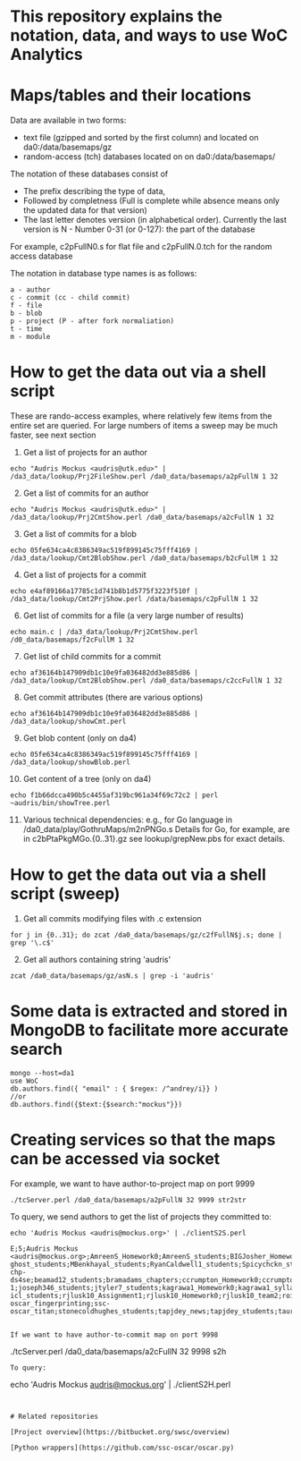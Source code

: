 # This repository explains the notation, data, and ways to use WoC Analytics

# Maps/tables and their locations 

Data are available in two forms:

   - text file (gzipped and sorted by the first column) and located on da0:/data/basemaps/gz 
   - random-access (tch) databases located on on da0:/data/basemaps/


The notation of these databases consist of

   - The prefix describing the type of data,
   - Followed by completness (Full is complete while absence means only the updated data for that version)
   - The last letter denotes version (in alphabetical
    order). Currently the last version is N
	- Number  0-31 (or 0-127): the part of the database

For example, c2pFullN0.s for flat file and c2pFullN.0.tch for the
random access database

The notation in database type names is as follows:
```
a - author
c - commit (cc - child commit)
f - file
b - blob
p - project (P - after fork normaliation)
t - time 
m - module
```

# How to get the data out via a shell script
These are rando-access examples, where relatively few items from the entire set are queried. For large numbers of items a sweep may be much faster, see next section

1. Get a list of projects for an author
```
echo "Audris Mockus <audris@utk.edu>" | /da3_data/lookup/Prj2FileShow.perl /da0_data/basemaps/a2pFullN 1 32
```

2. Get a list of commits for an author
```
echo "Audris Mockus <audris@utk.edu>" | /da3_data/lookup/Prj2CmtShow.perl /da0_data/basemaps/a2cFullN 1 32
```

3. Get a list of commits for a blob
```
echo 05fe634ca4c8386349ac519f899145c75fff4169 | /da3_data/lookup/Cmt2BlobShow.perl /da0_data/basemaps/b2cFullM 1 32
```

4. Get a list of projects for a commit
```
echo e4af89166a17785c1d741b8b1d5775f3223f510f | /da3_data/lookup/Cmt2PrjShow.perl /data/basemaps/c2pFullN 1 32
```

6. Get list of commits for a file (a very large number of results)
```
echo main.c | /da3_data/lookup/Prj2CmtShow.perl /d0_data/basemaps/f2cFullM 1 32
```

7. Get list of child commits for a commit
```
echo af36164b147909db1c10e9fa036482dd3e885d86 | /da3_data/lookup/Cmt2BlobShow.perl /da0_data/basemaps/c2ccFullN 1 32
```

8. Get commit attributes (there are various options)
```
echo af36164b147909db1c10e9fa036482dd3e885d86 | /da3_data/lookup/showCmt.perl
```

9. Get blob content (only on da4)
```
echo 05fe634ca4c8386349ac519f899145c75fff4169 | /da3_data/lookup/showBlob.perl
```

10. Get content of a tree (only on da4)
```
echo f1b66dcca490b5c4455af319bc961a34f69c72c2 | perl ~audris/bin/showTree.perl
```

11. Various technical dependencies: e.g., for Go language in /da0_data/play/GothruMaps/m2nPNGo.s 
Details for Go, for example, are in c2bPtaPkgMGo.{0..31}.gz
see lookup/grepNew.pbs for exact details.

# How to get the data out via a shell script (sweep)

1. Get all commits modifying files with .c extension
```
for j in {0..31}; do zcat /da0_data/basemaps/gz/c2fFullN$j.s; done | grep '\.c$'
```
2. Get all authors containing string 'audris'
```
zcat /da0_data/basemaps/gz/asN.s | grep -i 'audris'
```

# Some data is extracted and stored in MongoDB to facilitate more accurate search
```
mongo --host=da1
use WoC
db.authors.find({ "email" : { $regex: /^andrey/i}} )
//or
db.authors.find({$text:{$search:"mockus"}})
```

# Creating services so that the maps can be accessed via socket
For example, we want to have author-to-project map on port 9999
```
./tcServer.perl /da0_data/basemaps/a2pFullN 32 9999 str2str
```

To query, we send authors to get the list of projects they committed
to:
```
echo 'Audris Mockus <audris@mockus.org>' | ./clientS2S.perl

E;5;Audris Mockus <audris@mockus.org>;AmreenS_Homework0;AmreenS_students;BIGJosher_Homework0;CaptainEmerson_chapters;CodyJae_students;Curtis017_students;Justa-ghost_students;MBenkhayal_students;RyanCaldwell1_students;Spicychckn_students;W4D3_news;ahota_Homework0;alexklibisz_students;almasaeed2010_students;audris_www;audrism_pbxu;awachte_students;barik_survey-chp-ds4se;beamad12_students;bramadams_chapters;ccrumpton_Homework0;ccrumpton_students;cdaffron_Homework0;cdaffron_students;chumekaboom_news;chumekaboom_students;ctang7_Homework0;ctang7_syllabus;ctang7_team2;cwilker_students;davpcunn_students;deytia_Homework0;djshouse_Homework0;dmercer2_Homework0;ds4se_chapters;eveng_tasks;fdac15_news;fdac_Assignment1;fdac_Homework0;fdac_MapMyFitness;fdac_Project1;fdac_Project2;fdac_presentations;fdac_students;fdac_syllabus;fdac_team1;fdac_team2;fdac_team5.2;fdacstudent0_Homework0;gsimpson723_students;igorwiese_syllabus;inthesunset_students;jalexiad_Homework0;jander43_MapMyFitness;jaredmichaelsmith_news;jaredmichaelsmith_students;jaredthecoder_students;jduggan1_Homework0;jherold2_students;jking018_news;jking018_students;jlong49_Homework0;jlong49_students-1;joseph346_students;jtyler7_students;kagrawa1_Homework0;kagrawa1_syllabus;kagrawa1_team1;kdunn13_Assignment1;kdunn13_students;kevinmel2000_chapters;kylebshr_students;maleknaz_chapters;markdcarringer_Homework0;matsuobasho_students;midnightslacker_MapMyFitness;milanjpatel_news;milanjpatel_students;millermoore_students;mtwe_students;nateige_students;nwilder0_students;rcm684_Homework0;rcm684_syllabus;rerwin21_students;rhoque-icl_students;rjlusk10_Assignment1;rjlusk10_Homework0;rjlusk10_team2;roissusanto_students;rroper1_news;rroper1_students;ryanwagn_students;sbradfo5_students;ssc-oscar_fingerprinting;ssc-oscar_titan;stonecoldhughes_students;tapjdey_news;tapjdey_students;taurytang_syllabus;tbwhite2_Homework0;teaguejt_students;tennisjohn21_news;theisencr_chapters;tjonesster_students;tplunke1_students;turhanb_chapters


If we want to have author-to-commit map on port 9998
```
./tcServer.perl /da0_data/basemaps/a2cFullN 32 9998 s2h
```
To query:
```
echo 'Audris Mockus <audris@mockus.org>' | ./clientS2H.perl
```


# Related repositories

[Project overview](https://bitbucket.org/swsc/overview)

[Python wrappers](https://github.com/ssc-oscar/oscar.py)



